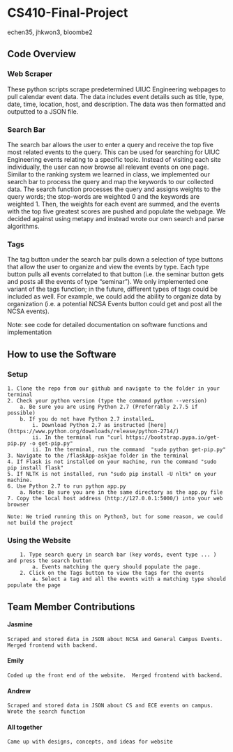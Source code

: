 # CS410-Final-Project
echen35, jhkwon3, bloombe2

## Code Overview

### Web Scraper
  <p>These python scripts scrape predetermined UIUC Engineering webpages to pull calendar event data. The data includes event details such as title, type, date, time, location, host, and description. The data was then formatted and outputted to a JSON file. </p>

### Search Bar
  <p>
	The search bar allows the user to enter a query and receive the top five most related events to the query. This can be used for searching for UIUC Engineering events relating to a specific topic. Instead of visiting each site individually, the user can now browse all relevant events on one page.
	Similar to the ranking system we learned in class, we implemented our search bar to process the query and map the keywords to our collected data. The search function processes the query and assigns weights to the query words; the stop-words are weighted 0 and the keywords are weighted 1. Then, the weights for each event are summed, and the events with the top five greatest scores are pushed and populate the webpage.  We decided against using metapy and instead wrote our own search and parse algorithms.</p>

### Tags
  <p>
	The tag button under the search bar pulls down a selection of type buttons that allow the user to organize and view the events by type. Each type button pulls all events correlated to that button (i.e. the seminar button gets and posts all the events of type “seminar”).  We only implemented one variant of the tags function; in the future, different types of tags could be included as well. For example, we could add the ability to organize data by organization (i.e. a potential NCSA Events button could get and post all the NCSA events).
  </p>


Note: see code for detailed documentation on software functions and implementation

## How to use the Software

### Setup

	1. Clone the repo from our github and navigate to the folder in your terminal
	2. Check your python version (type the command python --version)
		a. Be sure you are using Python 2.7 (Preferrably 2.7.5 if possible)
		b. If you do not have Python 2.7 installed…
			i. Download Python 2.7 as instructed [here](https://www.python.org/downloads/release/python-2714/)
			ii. In the terminal run "curl https://bootstrap.pypa.io/get-pip.py -o get-pip.py"
			ii. In the terminal, run the command  "sudo python get-pip.py"
	3. Navigate to the /flaskApp-askjae folder in the terminal
	4. If Flask is not installed on your machine, run the command "sudo pip install flask"
	5. If NLTK is not installed, run "sudo pip install -U nltk" on your machine.
	6. Use Python 2.7 to run python app.py
		a. Note: Be sure you are in the same directory as the app.py file
	7. Copy the local host address (http://127.0.0.1:5000/) into your web browser

	Note: We tried running this on Python3, but for some reason, we could not build the project



### Using the Website
```
	1. Type search query in search bar (key words, event type ... ) and press the search button
		a. Events matching the query should populate the page.
	2. Click on the Tags button to view the tags for the events
		a. Select a tag and all the events with a matching type should populate the page
```


## Team Member Contributions

#### Jasmine  
	Scraped and stored data in JSON about NCSA and General Campus Events. Merged frontend with backend.

#### Emily
	Coded up the front end of the website.  Merged frontend with backend.

#### Andrew  
	Scraped and stored data in JSON about CS and ECE events on campus.  Wrote the search function

#### All together  
	Came up with designs, concepts, and ideas for website
